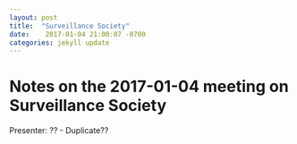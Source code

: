 ```yaml
---
layout: post
title:  "Surveillance Society"
date:    2017-01-04 21:00:07 -0700
categories: jekyll update
---
```

# Notes on the 2017-01-04 meeting on Surveillance Society

Presenter: ?? - Duplicate??
